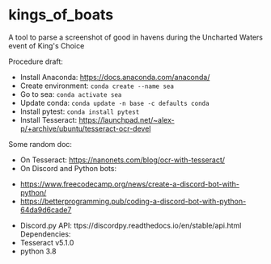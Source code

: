 # kings_of_boats
A tool to parse a screenshot of good in havens during the Uncharted Waters event of King's Choice


Procedure draft:
- Install Anaconda: https://docs.anaconda.com/anaconda/
- Create environment: `conda create --name sea`
- Go to sea: `conda activate sea`
- Update conda: `conda update -n base -c defaults conda`
- Install pytest: `conda install pytest`
- Install Tesseract: https://launchpad.net/~alex-p/+archive/ubuntu/tesseract-ocr-devel


Some random doc:
- On Tesseract: https://nanonets.com/blog/ocr-with-tesseract/
- On Discord and Python bots: 
* https://www.freecodecamp.org/news/create-a-discord-bot-with-python/
* https://betterprogramming.pub/coding-a-discord-bot-with-python-64da9d6cade7
- Discord.py API: ttps://discordpy.readthedocs.io/en/stable/api.html
Dependencies:
- Tesseract v5.1.0
- python 3.8


